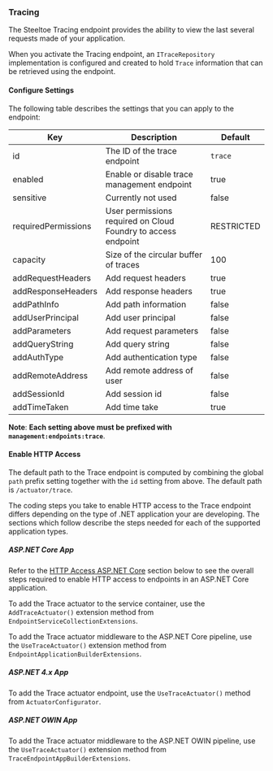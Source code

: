 ### Tracing

The Steeltoe Tracing endpoint provides the ability to view the last several requests made of your application.

When you activate the Tracing endpoint, an `ITraceRepository` implementation is configured and created to hold `Trace` information that can be retrieved using the endpoint.

#### Configure Settings

The following table describes the settings that you can apply to the endpoint:

|Key|Description|Default|
|---|---|---|
|id|The ID of the trace endpoint|`trace`|
|enabled|Enable or disable trace management endpoint|true|
|sensitive|Currently not used|false|
|requiredPermissions|User permissions required on Cloud Foundry to access endpoint|RESTRICTED|
|capacity|Size of the circular buffer of traces|100|
|addRequestHeaders|Add request headers|true|
|addResponseHeaders|Add response headers|true|
|addPathInfo|Add path information|false|
|addUserPrincipal|Add user principal|false|
|addParameters|Add request parameters|false|
|addQueryString|Add query string|false|
|addAuthType|Add authentication type|false|
|addRemoteAddress|Add remote address of user|false|
|addSessionId|Add session id|false|
|addTimeTaken|Add time take|true|

**Note**: **Each setting above must be prefixed with `management:endpoints:trace`**.

#### Enable HTTP Access

The default path to the Trace endpoint is computed by combining the global `path` prefix setting together with the `id` setting from above. The default path is  `/actuator/trace`.

The coding steps you take to enable HTTP access to the Trace endpoint differs depending on the type of .NET application your are developing.  The sections which follow describe the steps needed for each of the supported application types.

##### ASP.NET Core App

Refer to the [HTTP Access ASP.NET Core](#http-access-asp-net-core) section below to see the overall steps required to enable HTTP access to endpoints in an ASP.NET Core application.

To add the Trace actuator to the service container, use the `AddTraceActuator()` extension method from `EndpointServiceCollectionExtensions`.

To add the Trace actuator middleware to the ASP.NET Core pipeline, use the `UseTraceActuator()` extension method from `EndpointApplicationBuilderExtensions`.

##### ASP.NET 4.x App

To add the Trace actuator endpoint, use the `UseTraceActuator()` method from `ActuatorConfigurator`.

##### ASP.NET OWIN App

To add the Trace actuator middleware to the ASP.NET OWIN pipeline, use the `UseTraceActuator()` extension method from `TraceEndpointAppBuilderExtensions`.
